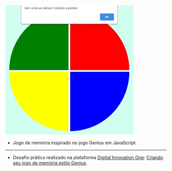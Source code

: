 [![GENESIS GAME](https://github.com/lucasrmagalhaes/genesis-js/blob/master/img/capa.jpg "GENESIS GAME")](https://lucasrmagalhaes.github.io/memoryGame_genius-js/ "GENESIS GAME")
- Jogo de memória inspirado no jogo Genius em JavaScript.
------------
- Desafio prático realizado na plataforma [Digital Innovation One](https://web.digitalinnovation.one/home "Digital Innovation One"): [Criando seu jogo de memória estilo Genius](https://web.digitalinnovation.one/lab/criando-seu-jogo-de-memoria-estilo-genius/learning/2f52af59-5fad-49d0-ba18-5136c922f289 "Criando seu jogo de memória estilo Genius").
